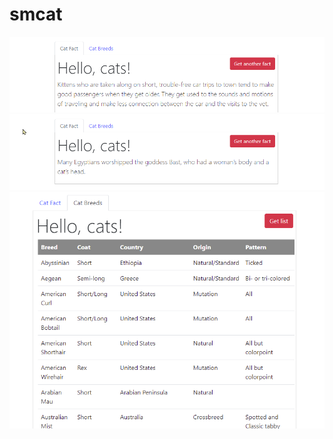 # smcat

![image](https://github.com/setalosas/smcat/blob/main/img/fact1.png)
![image](https://github.com/setalosas/smcat/blob/main/img/fact2.png)
![image](https://github.com/setalosas/smcat/blob/main/img/list.png)
